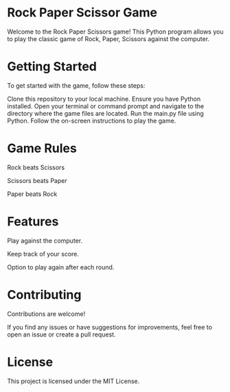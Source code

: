 # Rock Paper Scissor Game

Welcome to the Rock Paper Scissors game! This Python program allows you to play the classic game of Rock, Paper, Scissors against the computer.

# Getting Started

To get started with the game, follow these steps:

Clone this repository to your local machine.
Ensure you have Python installed.
Open your terminal or command prompt and navigate to the directory where the game files are located.
Run the main.py file using Python.
Follow the on-screen instructions to play the game.

# Game Rules

Rock beats Scissors

Scissors beats Paper

Paper beats Rock


# Features

Play against the computer.

Keep track of your score.

Option to play again after each round.

# Contributing

Contributions are welcome! 

If you find any issues or have suggestions for improvements, feel free to open an issue or create a pull request.

# License

This project is licensed under the MIT License.
